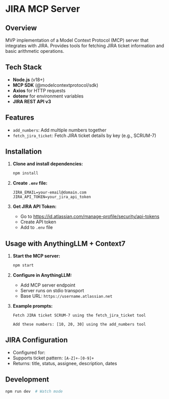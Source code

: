# JIRA MCP Server

## Overview

MVP implementation of a Model Context Protocol (MCP) server that integrates with JIRA. Provides tools for fetching JIRA ticket information and basic arithmetic operations.

## Tech Stack

- **Node.js** (v18+)
- **MCP SDK** (@modelcontextprotocol/sdk)
- **Axios** for HTTP requests
- **dotenv** for environment variables
- **JIRA REST API v3**

## Features

- `add_numbers`: Add multiple numbers together
- `fetch_jira_ticket`: Fetch JIRA ticket details by key (e.g., SCRUM-7)

## Installation

1. **Clone and install dependencies:**

   ```bash
   npm install
   ```

2. **Create `.env` file:**

   ```
   JIRA_EMAIL=your-email@domain.com
   JIRA_API_TOKEN=your_jira_api_token
   ```

3. **Get JIRA API Token:**
   - Go to https://id.atlassian.com/manage-profile/security/api-tokens
   - Create API token
   - Add to `.env` file

## Usage with AnythingLLM + Context7

1. **Start the MCP server:**

   ```bash
   npm start
   ```

2. **Configure in AnythingLLM:**

   - Add MCP server endpoint
   - Server runs on stdio transport
   - Base URL: `https://username.atlassian.net`

3. **Example prompts:**
   ```
   Fetch JIRA ticket SCRUM-7 using the fetch_jira_ticket tool
   ```
   ```
   Add these numbers: [10, 20, 30] using the add_numbers tool
   ```

## JIRA Configuration

- Configured for:
- Supports ticket pattern: `[A-Z]+-[0-9]+`
- Returns: title, status, assignee, description, dates

## Development

```bash
npm run dev  # Watch mode
```
